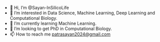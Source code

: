- 👋 Hi, I’m @Sayan-InSilicoLife
- 👀 I’m interested in Data Science, Machine Learning, Deep Learning and Computational Biology.
- 🌱 I’m currently learning Machine Learning.
- 💞️ I’m looking to get PhD in Computational Biology.
- 📫 How to reach me patrasayan2024@gmail.com

<!---
Sayan-InSilicoLife/Sayan-InSilicoLife is a ✨ special ✨ repository because its `README.md` (this file) appears on your GitHub profile.
You can click the Preview link to take a look at your changes.
--->
